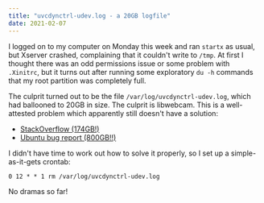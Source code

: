 ```yaml
---
title: "uvcdynctrl-udev.log - a 20GB logfile"
date: 2021-02-07
---
```


I logged on to my computer on Monday this week and ran `startx` as usual, but Xserver crashed, complaining that it couldn't write to `/tmp`. At first I thought there was an odd permissions issue or some problem with `.Xinitrc`, but it turns out after running some exploratory `du -h` commands that my root partition was completely full.

The culprit turned out to be the file `/var/log/uvcdynctrl-udev.log`, which had ballooned to 20GB in size. The culprit is libwebcam. This is a well-attested problem which apparently still doesn't have a solution:

* [StackOverflow (174GB!)](https://askubuntu.com/questions/177312/filesystem-filling-up-due-to-large-uvcydnctrl-udev-log-file)
* [Ubuntu bug report (800GB!!)](https://bugs.launchpad.net/ubuntu/+source/libwebcam/+bug/811604)

I didn't have time to work out how to solve it properly, so I set up a simple-as-it-gets crontab:

```
0 12 * * 1 rm /var/log/uvcdynctrl-udev.log
```

No dramas so far!
